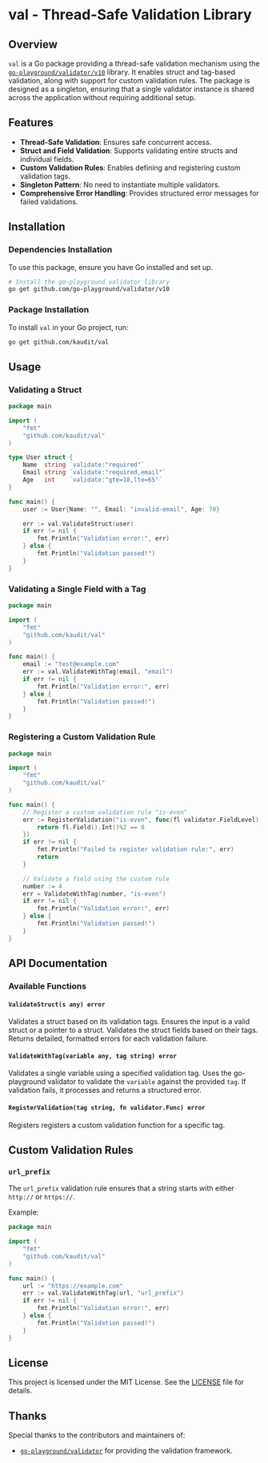 # val - Thread-Safe Validation Library

## Overview

`val` is a Go package providing a thread-safe validation mechanism using the [`go-playground/validator/v10`](https://github.com/go-playground/validator) library. It enables struct and tag-based validation, along with support for custom validation rules. The package is designed as a singleton, ensuring that a single validator instance is shared across the application without requiring additional setup.

## Features

- **Thread-Safe Validation**: Ensures safe concurrent access.
- **Struct and Field Validation**: Supports validating entire structs and individual fields.
- **Custom Validation Rules**: Enables defining and registering custom validation tags.
- **Singleton Pattern**: No need to instantiate multiple validators.
- **Comprehensive Error Handling**: Provides structured error messages for failed validations.

## Installation

### Dependencies Installation

To use this package, ensure you have Go installed and set up.

```sh
# Install the go-playground validator library
go get github.com/go-playground/validator/v10
```

### Package Installation

To install `val` in your Go project, run:

```sh
go get github.com/kaudit/val
```

## Usage

### Validating a Struct

```go
package main

import (
	"fmt"
	"github.com/kaudit/val"
)

type User struct {
	Name  string `validate:"required"`
	Email string `validate:"required,email"`
	Age   int    `validate:"gte=18,lte=65"`
}

func main() {
	user := User{Name: "", Email: "invalid-email", Age: 70}

	err := val.ValidateStruct(user)
	if err != nil {
		fmt.Println("Validation error:", err)
	} else {
		fmt.Println("Validation passed!")
	}
}
```

### Validating a Single Field with a Tag

```go
package main

import (
	"fmt"
	"github.com/kaudit/val"
)

func main() {
	email := "test@example.com"
	err := val.ValidateWithTag(email, "email")
	if err != nil {
		fmt.Println("Validation error:", err)
	} else {
		fmt.Println("Validation passed!")
	}
}
```

### Registering a Custom Validation Rule

```go
package main

import (
	"fmt"
	"github.com/kaudit/val"
)

func main() {
	// Register a custom validation rule "is-even"
	err := RegisterValidation("is-even", func(fl validator.FieldLevel) bool {
		return fl.Field().Int()%2 == 0
	})
	if err != nil {
		fmt.Println("Failed to register validation rule:", err)
		return
	}

	// Validate a field using the custom rule
	number := 4
	err = ValidateWithTag(number, "is-even")
	if err != nil {
		fmt.Println("Validation error:", err)
	} else {
		fmt.Println("Validation passed!")
	}
}
```

## API Documentation

### Available Functions

#### `ValidateStruct(s any) error`
Validates a struct based on its validation tags.
Ensures the input is a valid struct or a pointer to a struct.
Validates the struct fields based on their tags.
Returns detailed, formatted errors for each validation failure.

#### `ValidateWithTag(variable any, tag string) error`
Validates a single variable using a specified validation tag.
Uses the go-playground validator to validate the `variable` against the provided `tag`.
If validation fails, it processes and returns a structured error.

#### `RegisterValidation(tag string, fn validator.Func) error`
Registers registers a custom validation function for a specific tag.

## Custom Validation Rules

### `url_prefix`
The `url_prefix` validation rule ensures that a string starts with either `http://` or `https://`.

Example:

```go
package main

import (
	"fmt"
	"github.com/kaudit/val"
)

func main() {
	url := "https://example.com"
	err := val.ValidateWithTag(url, "url_prefix")
	if err != nil {
		fmt.Println("Validation error:", err)
	} else {
		fmt.Println("Validation passed!")
	}
}
```

## License

This project is licensed under the MIT License. See the [LICENSE](https://opensource.org/licenses/MIT) file for details.

## Thanks

Special thanks to the contributors and maintainers of:
- [`go-playground/validator`](https://github.com/go-playground/validator) for providing the validation framework.

